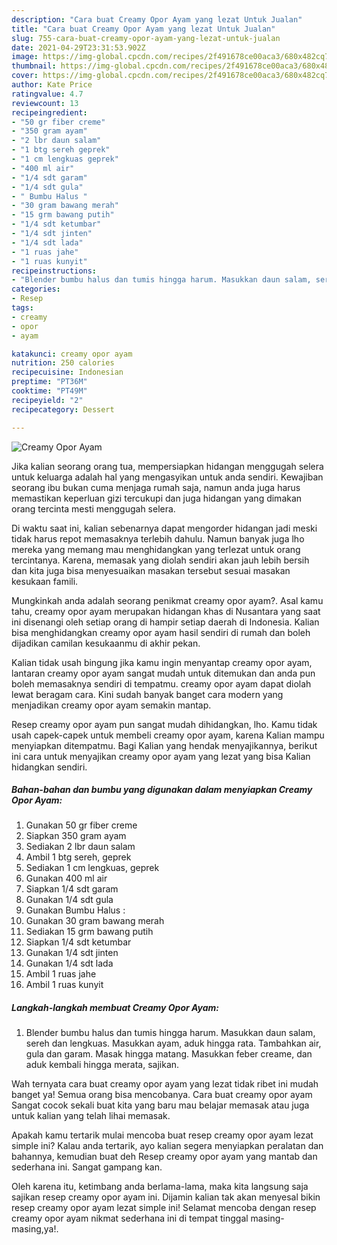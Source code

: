 ```yaml
---
description: "Cara buat Creamy Opor Ayam yang lezat Untuk Jualan"
title: "Cara buat Creamy Opor Ayam yang lezat Untuk Jualan"
slug: 755-cara-buat-creamy-opor-ayam-yang-lezat-untuk-jualan
date: 2021-04-29T23:31:53.902Z
image: https://img-global.cpcdn.com/recipes/2f491678ce00aca3/680x482cq70/creamy-opor-ayam-foto-resep-utama.jpg
thumbnail: https://img-global.cpcdn.com/recipes/2f491678ce00aca3/680x482cq70/creamy-opor-ayam-foto-resep-utama.jpg
cover: https://img-global.cpcdn.com/recipes/2f491678ce00aca3/680x482cq70/creamy-opor-ayam-foto-resep-utama.jpg
author: Kate Price
ratingvalue: 4.7
reviewcount: 13
recipeingredient:
- "50 gr fiber creme"
- "350 gram ayam"
- "2 lbr daun salam"
- "1 btg sereh geprek"
- "1 cm lengkuas geprek"
- "400 ml air"
- "1/4 sdt garam"
- "1/4 sdt gula"
- " Bumbu Halus "
- "30 gram bawang merah"
- "15 grm bawang putih"
- "1/4 sdt ketumbar"
- "1/4 sdt jinten"
- "1/4 sdt lada"
- "1 ruas jahe"
- "1 ruas kunyit"
recipeinstructions:
- "Blender bumbu halus dan tumis hingga harum. Masukkan daun salam, sereh dan lengkuas. Masukkan ayam, aduk hingga rata. Tambahkan air, gula dan garam. Masak hingga matang. Masukkan feber creame, dan aduk kembali hingga merata, sajikan."
categories:
- Resep
tags:
- creamy
- opor
- ayam

katakunci: creamy opor ayam 
nutrition: 250 calories
recipecuisine: Indonesian
preptime: "PT36M"
cooktime: "PT49M"
recipeyield: "2"
recipecategory: Dessert

---
```



![Creamy Opor Ayam](https://img-global.cpcdn.com/recipes/2f491678ce00aca3/680x482cq70/creamy-opor-ayam-foto-resep-utama.jpg)

Jika kalian seorang orang tua, mempersiapkan hidangan menggugah selera untuk keluarga adalah hal yang mengasyikan untuk anda sendiri. Kewajiban seorang ibu bukan cuma menjaga rumah saja, namun anda juga harus memastikan keperluan gizi tercukupi dan juga hidangan yang dimakan orang tercinta mesti menggugah selera.

Di waktu  saat ini, kalian sebenarnya dapat mengorder hidangan jadi meski tidak harus repot memasaknya terlebih dahulu. Namun banyak juga lho mereka yang memang mau menghidangkan yang terlezat untuk orang tercintanya. Karena, memasak yang diolah sendiri akan jauh lebih bersih dan kita juga bisa menyesuaikan masakan tersebut sesuai masakan kesukaan famili. 



Mungkinkah anda adalah seorang penikmat creamy opor ayam?. Asal kamu tahu, creamy opor ayam merupakan hidangan khas di Nusantara yang saat ini disenangi oleh setiap orang di hampir setiap daerah di Indonesia. Kalian bisa menghidangkan creamy opor ayam hasil sendiri di rumah dan boleh dijadikan camilan kesukaanmu di akhir pekan.

Kalian tidak usah bingung jika kamu ingin menyantap creamy opor ayam, lantaran creamy opor ayam sangat mudah untuk ditemukan dan anda pun boleh memasaknya sendiri di tempatmu. creamy opor ayam dapat diolah lewat beragam cara. Kini sudah banyak banget cara modern yang menjadikan creamy opor ayam semakin mantap.

Resep creamy opor ayam pun sangat mudah dihidangkan, lho. Kamu tidak usah capek-capek untuk membeli creamy opor ayam, karena Kalian mampu menyiapkan ditempatmu. Bagi Kalian yang hendak menyajikannya, berikut ini cara untuk menyajikan creamy opor ayam yang lezat yang bisa Kalian hidangkan sendiri.

<!--inarticleads1-->

##### Bahan-bahan dan bumbu yang digunakan dalam menyiapkan Creamy Opor Ayam:

1. Gunakan 50 gr fiber creme
1. Siapkan 350 gram ayam
1. Sediakan 2 lbr daun salam
1. Ambil 1 btg sereh, geprek
1. Sediakan 1 cm lengkuas, geprek
1. Gunakan 400 ml air
1. Siapkan 1/4 sdt garam
1. Gunakan 1/4 sdt gula
1. Gunakan  Bumbu Halus :
1. Gunakan 30 gram bawang merah
1. Sediakan 15 grm bawang putih
1. Siapkan 1/4 sdt ketumbar
1. Gunakan 1/4 sdt jinten
1. Gunakan 1/4 sdt lada
1. Ambil 1 ruas jahe
1. Ambil 1 ruas kunyit




<!--inarticleads2-->

##### Langkah-langkah membuat Creamy Opor Ayam:

1. Blender bumbu halus dan tumis hingga harum. Masukkan daun salam, sereh dan lengkuas. Masukkan ayam, aduk hingga rata. Tambahkan air, gula dan garam. Masak hingga matang. Masukkan feber creame, dan aduk kembali hingga merata, sajikan.




Wah ternyata cara buat creamy opor ayam yang lezat tidak ribet ini mudah banget ya! Semua orang bisa mencobanya. Cara buat creamy opor ayam Sangat cocok sekali buat kita yang baru mau belajar memasak atau juga untuk kalian yang telah lihai memasak.

Apakah kamu tertarik mulai mencoba buat resep creamy opor ayam lezat simple ini? Kalau anda tertarik, ayo kalian segera menyiapkan peralatan dan bahannya, kemudian buat deh Resep creamy opor ayam yang mantab dan sederhana ini. Sangat gampang kan. 

Oleh karena itu, ketimbang anda berlama-lama, maka kita langsung saja sajikan resep creamy opor ayam ini. Dijamin kalian tak akan menyesal bikin resep creamy opor ayam lezat simple ini! Selamat mencoba dengan resep creamy opor ayam nikmat sederhana ini di tempat tinggal masing-masing,ya!.

